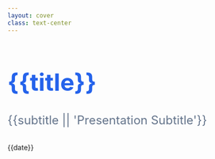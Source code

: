 ```yaml
---
layout: cover
class: text-center
---
```


# {{title}}

## {{subtitle || 'Presentation Subtitle'}}

<div class="absolute bottom-10 text-center w-full">
  <span class="text-sm opacity-75">
    {{date}}
  </span>
</div>

<style>
h1 {
  font-size: 3rem;
  font-weight: 700;
  margin-bottom: 1rem;
  color: #2563eb;
}

h2 {
  font-size: 1.5rem;
  font-weight: 400;
  margin-bottom: 2rem;
  color: #64748b;
}
</style>
